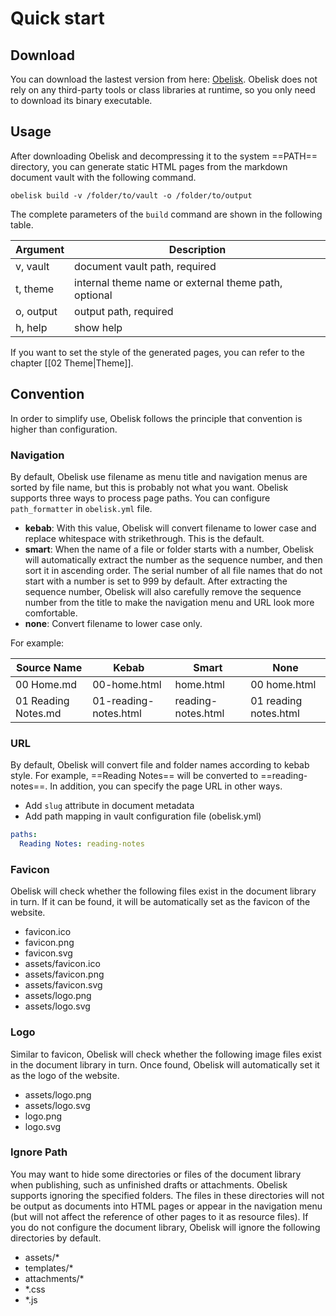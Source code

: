 # Quick start

## Download

You can download the lastest version from here: [Obelisk](https://github.com/cuigh/obelisk/releases). Obelisk does not rely on any third-party tools or class libraries at runtime, so you only need to download its binary executable.

## Usage

After downloading Obelisk and decompressing it to the system ==PATH== directory, you can generate static HTML pages from the markdown document vault with the following command.

```shell
obelisk build -v /folder/to/vault -o /folder/to/output
```

The complete parameters of the `build` command are shown in the following table.

| Argument  | Description                                          | 
| --------- | ---------------------------------------------------- |
| v, vault  | document vault path, required                        |
| t, theme  | internal theme name or external theme path, optional |
| o, output | output path, required                                |
| h, help   | show help                                            |

If you want to set the style of the generated pages, you can refer to the chapter [[02 Theme|Theme]].

## Convention

In order to simplify use, Obelisk follows the principle that convention is higher than configuration.

### Navigation

By default, Obelisk use filename as menu title and navigation menus are sorted by file name, but this is probably not what you want. Obelisk supports three ways to process page paths. You can configure `path_formatter` in `obelisk.yml` file.

- **kebab**: With this value, Obelisk will convert filename to lower case and replace whitespace with strikethrough. This is the default.
- **smart**: When the name of a file or folder starts with a number, Obelisk will automatically extract the number as the sequence number, and then sort it in ascending order. The serial number of all file names that do not start with a number is set to 999 by default. After extracting the sequence number, Obelisk will also carefully remove the sequence number from the title to make the navigation menu and URL look more comfortable. 
- **none**: Convert filename to lower case only.

For example:

| Source Name         | Kebab                 | Smart              | None                  |
| ------------------- | --------------------- | ------------------ | --------------------- |
| 00 Home.md          | 00-home.html          | home.html          | 00 home.html          |
| 01 Reading Notes.md | 01-reading-notes.html | reading-notes.html | 01 reading notes.html |

### URL

By default, Obelisk will convert file and folder names according to kebab style. For example, ==Reading Notes== will be converted to ==reading-notes==. In addition, you can specify the page URL in other ways.

- Add `slug` attribute in document metadata
- Add path mapping in vault configuration file (obelisk.yml)
```yaml
paths:  
  Reading Notes: reading-notes
```

### Favicon

Obelisk will check whether the following files exist in the document library in turn. If it can be found, it will be automatically set as the favicon of the website.

- favicon.ico
- favicon.png
- favicon.svg
- assets/favicon.ico
- assets/favicon.png
- assets/favicon.svg
- assets/logo.png
- assets/logo.svg

### Logo

Similar to favicon, Obelisk will check whether the following image files exist in the document library in turn. Once found, Obelisk will automatically set it as the logo of the website.

- assets/logo.png
- assets/logo.svg
- logo.png
- logo.svg

### Ignore Path

You may want to hide some directories or files of the document library when publishing, such as unfinished drafts or attachments. Obelisk supports ignoring the specified folders. The files in these directories will not be output as documents into HTML pages or appear in the navigation menu (but will not affect the reference of other pages to it as resource files). If you do not configure the document library, Obelisk will ignore the following directories by default.

- assets/*
- templates/*
- attachments/*
- *.css
- *.js
